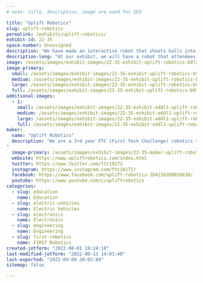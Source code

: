 ```yaml
---
# note: title, description, image are used for SEO

title: "Uplift Robotics"
slug: uplift-robotics
permalink: /exhibits/uplift-robotics/
exhibit-id: 22-35
space-number: Unassigned
description: "We have made an interactive robot that shoots balls into a basket/hoop for attendees to control. "
description-long: "At our exhibit, we will have a robot that attendees will be able to drive around and even collect and shoot balls into a basket. We have fully developed and built this robot on our own and therefore are able to walk people through the process and answer any questions they have. We will also be bringing STEM educational materials to our exhibit in hopes to spread STEM to many others and encourage people to check out and maybe even join robotics. "
image: /assets/images/exhibit-images/22-35-exhibit-uplift-robotics-b9722c12-a675-4874-9811-7c308a8d241a-1-105-c-large.jpeg
image-primary: 
  small: /assets/images/exhibit-images/22-35-exhibit-uplift-robotics-b9722c12-a675-4874-9811-7c308a8d241a-1-105-c-small.jpeg
  medium: /assets/images/exhibit-images/22-35-exhibit-uplift-robotics-b9722c12-a675-4874-9811-7c308a8d241a-1-105-c-medium.jpeg
  large: /assets/images/exhibit-images/22-35-exhibit-uplift-robotics-b9722c12-a675-4874-9811-7c308a8d241a-1-105-c-large.jpeg
  full: /assets/images/exhibit-images/22-35-exhibit-uplift-robotics-b9722c12-a675-4874-9811-7c308a8d241a-1-105-c-full.jpeg
additional-images: 
  - 1:
    small: /assets/images/exhibit-images/22-35-exhibit-addl1-uplift-robotics-0-small.PNG
    medium: /assets/images/exhibit-images/22-35-exhibit-addl1-uplift-robotics-0-medium.PNG
    large: /assets/images/exhibit-images/22-35-exhibit-addl1-uplift-robotics-0-large.PNG
    full: /assets/images/exhibit-images/22-35-exhibit-addl1-uplift-robotics-0-full.PNG
maker: 
  name: "Uplift Robotics"
  description: "We are a 3rd year FTC (First Tech Challenge) robotics team based in Oviedo, Florida. We  are a well rounded team consisting of 10 members that revolves around the idea of uplifting our community through STEM. Each of us have our own interests and hobbies which make our team thrive in every aspect of FTC. 
"
  image-primary: /assets/images/exhibit-images/22-35-maker-uplift-robotics-logo-medium.png
  website: https://www.upliftrobotics.com/index.html
  twitter: https://www.twitter.com/ftc18172
  instagram: https://www.instagram.com/ftc18172/
  facebook: https://www.facebook.com/uplift-robotics-104210208026830/
  youtube: https://www.youtube.com/c/upliftrobotics
categories: 
  - slug: education
    name: Education
  - slug: electric-vehicles
    name: Electric Vehicles
  - slug: electronics
    name: Electronics
  - slug: engineering
    name: Engineering
  - slug: first-robotics
    name: FIRST Robotics
created-jotform: "2022-08-01 19:24:10"
last-modified-jotform: "2022-08-13 14:01:48"
last-exported: "2022-09-09 20:02:04"
sitemap: false

---
```

